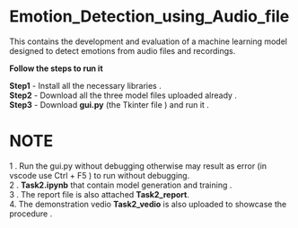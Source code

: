 # Emotion_Detection_using_Audio_file
This contains the development and evaluation of a machine learning model designed to detect emotions from audio files and recordings. 

**Follow the steps to run it**

**Step1** - Install all the necessary libraries .       
**Step2** - Download all the three model files uploaded already .         
**Step3** - Download **gui.py** (the Tkinter file ) and run it . 
   
# NOTE         
1 . Run the gui.py without debugging otherwise may result as error (in vscode use Ctrl + F5 ) to run without debugging.         
2 . **Task2.ipynb** that contain model generation and training .      
3 . The report file is also attached **Task2_report**.      
4. The demonstration vedio **Task2_vedio** is also uploaded to showcase the procedure .      
